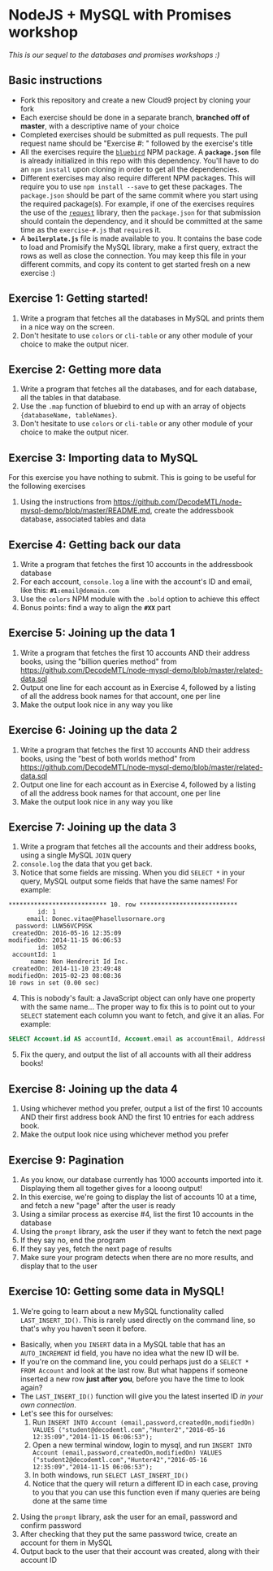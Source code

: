 # NodeJS + MySQL with Promises workshop
*This is our sequel to the databases and promises workshops :)*

## Basic instructions
* Fork this repository and create a new Cloud9 project by cloning your fork
* Each exercise should be done in a separate branch, **branched off of master**, with a descriptive name of your choice
* Completed exercises should be submitted as pull requests. The pull request name should be "Exercise #: " followed by the exercise's title
* All the exercises require the [`bluebird`](https://github.com/petkaantonov/bluebird/) NPM package. A **`package.json`** file is already initialized in this repo with this dependency. You'll have to do an `npm install` upon cloning in order to get all the dependencies.
* Different exercises may also require different NPM packages. This will require you to use `npm install --save` to get these packages. The `package.json` should be part of the same commit where you start using the required package(s). For example, if one of the exercises requires the use of the [`request`](https://github.com/request/request) library, then the `package.json` for that submission should contain the dependency, and it should be committed at the same time as the `exercise-#.js` that `require`s it.
* A **`boilerplate.js`** file is made available to you. It contains the base code to load and Promisify the MySQL library, make a first query, extract the rows as well as close the connection. You may keep this file in your different commits, and copy its content to get started fresh on a new exercise :)

## Exercise 1: Getting started!
1. Write a program that fetches all the databases in MySQL and prints them in a nice way on the screen.
2. Don't hesitate to use `colors` or `cli-table` or any other module of your choice to make the output nicer.

## Exercise 2: Getting more data
1. Write a program that fetches all the databases, and for each database, all the tables in that database.
2. Use the `.map` function of bluebird to end up with an array of objects `{databaseName, tableNames}`.
3. Don't hesitate to use `colors` or `cli-table` or any other module of your choice to make the output nicer.

## Exercise 3: Importing data to MySQL
For this exercise you have nothing to submit. This is going to be useful for the following exercises

1. Using the instructions from https://github.com/DecodeMTL/node-mysql-demo/blob/master/README.md, create the addressbook database, associated tables and data

## Exercise 4: Getting back our data
1. Write a program that fetches the first 10 accounts in the addressbook database
2. For each account, `console.log` a line with the account's ID and email, like this: **`#1:`**`email@domain.com`
3. Use the `colors` NPM module with the `.bold` option to achieve this effect
4. Bonus points: find a way to align the **`#XX`** part

## Exercise 5: Joining up the data 1
1. Write a program that fetches the first 10 accounts AND their address books, using the "billion queries method" from https://github.com/DecodeMTL/node-mysql-demo/blob/master/related-data.sql
2. Output one line for each account as in Exercise 4, followed by a listing of all the address book names for that account, one per line
3. Make the output look nice in any way you like

## Exercise 6: Joining up the data 2
1. Write a program that fetches the first 10 accounts AND their address books, using the "best of both worlds method" from https://github.com/DecodeMTL/node-mysql-demo/blob/master/related-data.sql
2. Output one line for each account as in Exercise 4, followed by a listing of all the address book names for that account, one per line
3. Make the output look nice in any way you like

## Exercise 7: Joining up the data 3
1. Write a program that fetches all the accounts and their address books, using a single MySQL `JOIN` query
2. `console.log` the data that you get back.
3. Notice that some fields are missing. When you did `SELECT *` in your query, MySQL output some fields that have the same names! For example:
```
*************************** 10. row ***************************
        id: 1
     email: Donec.vitae@Phasellusornare.org
  password: LUW56VCP9SK
 createdOn: 2016-05-16 12:35:09
modifiedOn: 2014-11-15 06:06:53
        id: 1052
 accountId: 1
      name: Non Hendrerit Id Inc.
 createdOn: 2014-11-10 23:49:48
modifiedOn: 2015-02-23 08:08:36
10 rows in set (0.00 sec)
```
4. This is nobody's fault: a JavaScript object can only have one property with the same name... The proper way to fix this is to point out to your `SELECT` statement each column you want to fetch, and give it an alias. For example:
```sql
SELECT Account.id AS accountId, Account.email as accountEmail, AddressBook.id as addressBookId, AddressBook.name as addressBookName --...
```
5. Fix the query, and output the list of all accounts with all their address books!

## Exercise 8: Joining up the data 4
1. Using whichever method you prefer, output a list of the first 10 accounts AND their first address book AND the first 10 entries for each address book.
2. Make the output look nice using whichever method you prefer

## Exercise 9: Pagination
1. As you know, our database currently has 1000 accounts imported into it. Displaying them all together gives for a looong output!
2. In this exercise, we're going to display the list of accounts 10 at a time, and fetch a new "page" after the user is ready
3. Using a similar process as exercise #4, list the first 10 accounts in the database
4. Using the `prompt` library, ask the user if they want to fetch the next page
5. If they say no, end the program
6. If they say yes, fetch the next page of results
7. Make sure your program detects when there are no more results, and display that to the user

## Exercise 10: Getting some data in MySQL!
1. We're going to learn about a new MySQL functionality called `LAST_INSERT_ID()`. This is rarely used directly on the command line, so that's why you haven't seen it before.
  * Basically, when you `INSERT` data in a MySQL table that has an `AUTO_INCREMENT` id field, you have no idea what the new ID will be.
  * If you're on the command line, you could perhaps just do a `SELECT * FROM Account` and look at the last row. But what happens if someone inserted a new row **just after you**, before you have the time to look again?
  * The `LAST_INSERT_ID()` function will give you the latest inserted ID *in your own connection*.
  * Let's see this for ourselves:
    1. Run `INSERT INTO Account (email,password,createdOn,modifiedOn) VALUES ("student@decodemtl.com","Hunter2","2016-05-16 12:35:09","2014-11-15 06:06:53");`
    2. Open a new terminal window, login to mysql, and run `INSERT INTO Account (email,password,createdOn,modifiedOn) VALUES ("student2@decodemtl.com","Hunter42","2016-05-16 12:35:09","2014-11-15 06:06:53");`
    3. In both windows, run `SELECT LAST_INSERT_ID()`
    4. Notice that the query will return a different ID in each case, proving to you that you can use this function even if many queries are being done at the same time
2. Using the `prompt` library, ask the user for an email, password and confirm password
3. After checking that they put the same password twice, create an account for them in MySQL
4. Output back to the user that their account was created, along with their account ID
